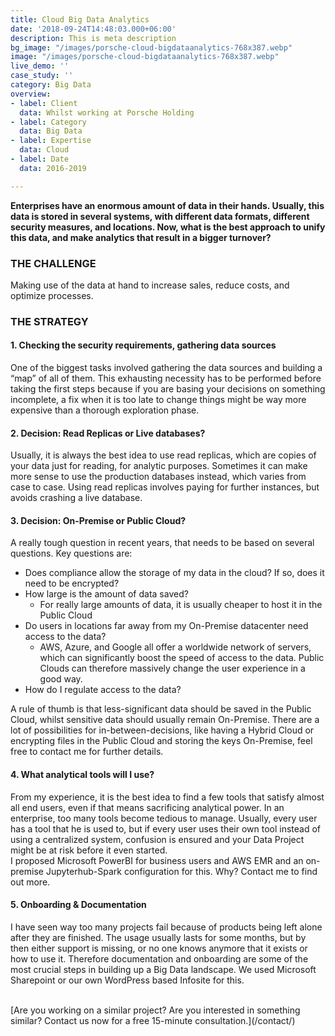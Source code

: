 ```yaml
---
title: Cloud Big Data Analytics
date: '2018-09-24T14:48:03.000+06:00'
description: This is meta description
bg_image: "/images/porsche-cloud-bigdataanalytics-768x387.webp"
image: "/images/porsche-cloud-bigdataanalytics-768x387.webp"
live_demo: ''
case_study: ''
category: Big Data
overview:
- label: Client
  data: Whilst working at Porsche Holding
- label: Category
  data: Big Data
- label: Expertise
  data: Cloud
- label: Date
  data: 2016-2019

---
```

**Enterprises have an enormous amount of data in their hands. Usually, this data is stored in several systems, with different data formats, different security measures, and locations. Now, what is the best approach to unify this data, and make analytics that result in a bigger turnover?**

### THE CHALLENGE

Making use of the data at hand to increase sales, reduce costs, and optimize processes.

### THE STRATEGY

#### 1. Checking the security requirements, gathering data sources

One of the biggest tasks involved gathering the data sources and building a “map” of all of them. This exhausting necessity has to be performed before taking the first steps because if you are basing your decisions on something incomplete, a fix when it is too late to change things might be way more expensive than a thorough exploration phase.

#### 2. Decision: Read Replicas or Live databases?

Usually, it is always the best idea to use read replicas, which are copies of your data just for reading, for analytic purposes. Sometimes it can make more sense to use the production databases instead, which varies from case to case. Using read replicas involves paying for further instances, but avoids crashing a live database.

#### 3. Decision: On-Premise or Public Cloud?

A really tough question in recent years, that needs to be based on several questions. Key questions are:

* Does compliance allow the storage of my data in the cloud? If so, does it need to be encrypted?
* How large is the amount of data saved?
  * For really large amounts of data, it is usually cheaper to host it in the Public Cloud
* Do users in locations far away from my On-Premise datacenter need access to the data?
  * AWS, Azure, and Google all offer a worldwide network of servers, which can significantly boost the speed of access to the data. Public Clouds can therefore massively change the user experience in a good way.
* How do I regulate access to the data?

A rule of thumb is that less-significant data should be saved in the Public Cloud, whilst sensitive data should usually remain On-Premise. There are a lot of possibilities for in-between-decisions, like having a Hybrid Cloud or encrypting files in the Public Cloud and storing the keys On-Premise, feel free to contact me for further details.

#### 4. What analytical tools will I use?

From my experience, it is the best idea to find a few tools that satisfy almost all end users, even if that means sacrificing analytical power. In an enterprise, too many tools become tedious to manage. Usually, every user has a tool that he is used to, but if every user uses their own tool instead of using a centralized system, confusion is ensured and your Data Project might be at risk before it even started.  
I proposed Microsoft PowerBI for business users and AWS EMR and an on-premise Jupyterhub-Spark configuration for this. Why? Contact me to find out more.

#### 5. Onboarding & Documentation

I have seen way too many projects fail because of products being left alone after they are finished. The usage usually lasts for some months, but by then either support is missing, or no one knows anymore that it exists or how to use it. Therefore documentation and onboarding are some of the most crucial steps in building up a Big Data landscape. We used Microsoft Sharepoint or our own WordPress based Infosite for this.




</br>
[Are you working on a similar project? Are you interested in something similar? Contact us now for a free 15-minute consultation.](/contact/)
